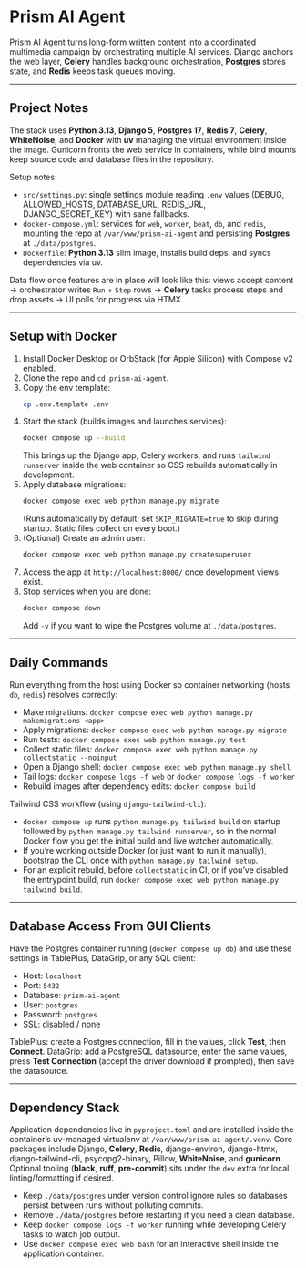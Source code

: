 # Prism AI Agent

Prism AI Agent turns long-form written content into a coordinated multimedia campaign by orchestrating multiple AI services. Django anchors the web layer, **Celery** handles background orchestration, **Postgres** stores state, and **Redis** keeps task queues moving.

--------------------------------------------------------------------------------------

## Project Notes

The stack uses **Python 3.13**, **Django 5**, **Postgres 17**, **Redis 7**, **Celery**, **WhiteNoise**, and **Docker** with **uv** managing the virtual environment inside the image. Gunicorn fronts the web service in containers, while bind mounts keep source code and database files in the repository.

Setup notes:

- `src/settings.py`: single settings module reading `.env` values (DEBUG, ALLOWED_HOSTS, DATABASE_URL, REDIS_URL, DJANGO_SECRET_KEY) with sane fallbacks.
- `docker-compose.yml`: services for `web`, `worker`, `beat`, `db`, and `redis`, mounting the repo at `/var/www/prism-ai-agent` and persisting **Postgres** at `./data/postgres`.
- `Dockerfile`: **Python 3.13** slim image, installs build deps, and syncs dependencies via uv.

Data flow once features are in place will look like this: views accept content → orchestrator writes `Run` + `Step` rows → **Celery** tasks process steps and drop assets → UI polls for progress via HTMX.

--------------------------------------------------------------------------------------

## Setup with Docker

1. Install Docker Desktop or OrbStack (for Apple Silicon) with Compose v2 enabled.
2. Clone the repo and `cd prism-ai-agent`.
3. Copy the env template:
   ```bash
   cp .env.template .env
   ```
4. Start the stack (builds images and launches services):
   ```bash
   docker compose up --build
   ```
   This brings up the Django app, Celery workers, and runs `tailwind runserver` inside the web container so CSS rebuilds automatically in development.
5. Apply database migrations:
   ```bash
   docker compose exec web python manage.py migrate
   ```
   (Runs automatically by default; set `SKIP_MIGRATE=true` to skip during startup. Static files collect on every boot.)
6. (Optional) Create an admin user:
   ```bash
   docker compose exec web python manage.py createsuperuser
   ```
7. Access the app at `http://localhost:8000/` once development views exist.
8. Stop services when you are done:
   ```bash
   docker compose down
   ```
   Add `-v` if you want to wipe the Postgres volume at `./data/postgres`.

--------------------------------------------------------------------------------------

## Daily Commands

Run everything from the host using Docker so container networking (hosts `db`, `redis`) resolves correctly:

- Make migrations: `docker compose exec web python manage.py makemigrations <app>`
- Apply migrations: `docker compose exec web python manage.py migrate`
- Run tests: `docker compose exec web python manage.py test`
- Collect static files: `docker compose exec web python manage.py collectstatic --noinput`
- Open a Django shell: `docker compose exec web python manage.py shell`
- Tail logs: `docker compose logs -f web` or `docker compose logs -f worker`
- Rebuild images after dependency edits: `docker compose build`

 Tailwind CSS workflow (using `django-tailwind-cli`):

- `docker compose up` runs `python manage.py tailwind build` on startup followed by `python manage.py tailwind runserver`, so in the normal Docker flow you get the initial build and live watcher automatically.
- If you’re working outside Docker (or just want to run it manually), bootstrap the CLI once with `python manage.py tailwind setup`.
- For an explicit rebuild, before `collectstatic` in CI, or if you’ve disabled the entrypoint build, run `docker compose exec web python manage.py tailwind build`.

--------------------------------------------------------------------------------------

## Database Access From GUI Clients

Have the Postgres container running (`docker compose up db`) and use these settings in TablePlus, DataGrip, or any SQL client:

- Host: `localhost`
- Port: `5432`
- Database: `prism-ai-agent`
- User: `postgres`
- Password: `postgres`
- SSL: disabled / none

TablePlus: create a Postgres connection, fill in the values, click **Test**, then **Connect**. DataGrip: add a PostgreSQL datasource, enter the same values, press **Test Connection** (accept the driver download if prompted), then save the datasource.

--------------------------------------------------------------------------------------

## Dependency Stack

Application dependencies live in `pyproject.toml` and are installed inside the container’s uv-managed virtualenv at `/var/www/prism-ai-agent/.venv`. Core packages include Django, **Celery**, **Redis**, django-environ, django-htmx, django-tailwind-cli, psycopg2-binary, Pillow, **WhiteNoise**, and **gunicorn**. Optional tooling (**black**, **ruff**, **pre-commit**) sits under the `dev` extra for local linting/formatting if desired.

- Keep `./data/postgres` under version control ignore rules so databases persist between runs without polluting commits.
- Remove `./data/postgres` before restarting if you need a clean database.
- Keep `docker compose logs -f worker` running while developing Celery tasks to watch job output.
- Use `docker compose exec web bash` for an interactive shell inside the application container.
